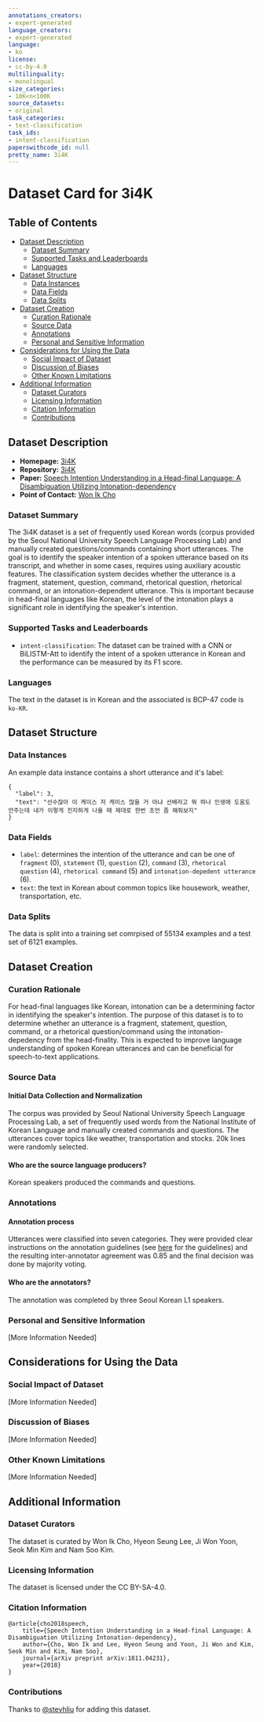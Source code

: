 ```yaml
---
annotations_creators:
- expert-generated
language_creators:
- expert-generated
language:
- ko
license:
- cc-by-4.0
multilinguality:
- monolingual
size_categories:
- 10K<n<100K
source_datasets:
- original
task_categories:
- text-classification
task_ids:
- intent-classification
paperswithcode_id: null
pretty_name: 3i4K
---
```


# Dataset Card for 3i4K

## Table of Contents
- [Dataset Description](#dataset-description)
  - [Dataset Summary](#dataset-summary)
  - [Supported Tasks and Leaderboards](#supported-tasks-and-leaderboards)
  - [Languages](#languages)
- [Dataset Structure](#dataset-structure)
  - [Data Instances](#data-instances)
  - [Data Fields](#data-fields)
  - [Data Splits](#data-splits)
- [Dataset Creation](#dataset-creation)
  - [Curation Rationale](#curation-rationale)
  - [Source Data](#source-data)
  - [Annotations](#annotations)
  - [Personal and Sensitive Information](#personal-and-sensitive-information)
- [Considerations for Using the Data](#considerations-for-using-the-data)
  - [Social Impact of Dataset](#social-impact-of-dataset)
  - [Discussion of Biases](#discussion-of-biases)
  - [Other Known Limitations](#other-known-limitations)
- [Additional Information](#additional-information)
  - [Dataset Curators](#dataset-curators)
  - [Licensing Information](#licensing-information)
  - [Citation Information](#citation-information)
  - [Contributions](#contributions)

## Dataset Description

- **Homepage:** [3i4K](https://github.com/warnikchow/3i4k)
- **Repository:** [3i4K](https://github.com/warnikchow/3i4k)
- **Paper:** [Speech Intention Understanding in a Head-final Language: A Disambiguation Utilizing Intonation-dependency](https://arxiv.org/abs/1811.04231)
- **Point of Contact:** [Won Ik Cho](wicho@hi.snu.ac.kr)

### Dataset Summary

The 3i4K dataset is a set of frequently used Korean words (corpus provided by the Seoul National University Speech Language Processing Lab) and manually created questions/commands containing short utterances. The goal is to identify the speaker intention of a spoken utterance based on its transcript, and whether in some cases, requires using auxiliary acoustic features. The classification system decides whether the utterance is a fragment, statement, question, command, rhetorical question, rhetorical command, or an intonation-dependent utterance. This is important because in head-final languages like Korean, the level of the intonation plays a significant role in identifying the speaker's intention.

### Supported Tasks and Leaderboards

* `intent-classification`: The dataset can be trained with a CNN or BiLISTM-Att to identify the intent of a spoken utterance in Korean and the performance can be measured by its F1 score.

### Languages

The text in the dataset is in Korean and the associated is BCP-47 code is `ko-KR`.

## Dataset Structure

### Data Instances

An example data instance contains a short utterance and it's label:

```
{
  "label": 3,
  "text": "선수잖아 이 케이스 저 케이스 많을 거 아냐 선배라고 뭐 하나 인생에 도움도 안주는데 내가 이렇게 진지하게 나올 때 제대로 한번 조언 좀 해줘보지"
}
```

### Data Fields

* `label`: determines the intention of the utterance and can be one of `fragment` (0), `statement` (1), `question` (2), `command` (3), `rhetorical question` (4), `rhetorical command` (5) and `intonation-depedent utterance` (6).
* `text`: the text in Korean about common topics like housework, weather, transportation, etc.

### Data Splits

The data is split into a training set comrpised of 55134 examples and a test set of 6121 examples.

## Dataset Creation

### Curation Rationale

For head-final languages like Korean, intonation can be a determining factor in identifying the speaker's intention. The purpose of this dataset is to to determine whether an utterance is a fragment, statement, question, command, or a rhetorical question/command using the intonation-depedency from the head-finality. This is expected to improve language understanding of spoken Korean utterances and can be beneficial for speech-to-text applications.

### Source Data

#### Initial Data Collection and Normalization

The corpus was provided by Seoul National University Speech Language Processing Lab, a set of frequently used words from the National Institute of Korean Language and manually created commands and questions. The utterances cover topics like weather, transportation and stocks. 20k lines were randomly selected.

#### Who are the source language producers?

Korean speakers produced the commands and questions.

### Annotations

#### Annotation process

Utterances were classified into seven categories. They were provided clear instructions on the annotation guidelines (see [here](https://docs.google.com/document/d/1-dPL5MfsxLbWs7vfwczTKgBq_1DX9u1wxOgOPn1tOss/edit#) for the guidelines) and the resulting inter-annotator agreement was 0.85 and the final decision was done by majority voting.

#### Who are the annotators?

The annotation was completed by three Seoul Korean L1 speakers.

### Personal and Sensitive Information

[More Information Needed]

## Considerations for Using the Data

### Social Impact of Dataset

[More Information Needed]

### Discussion of Biases

[More Information Needed]

### Other Known Limitations

[More Information Needed]

## Additional Information

### Dataset Curators

The dataset is curated by Won Ik Cho, Hyeon Seung Lee, Ji Won Yoon, Seok Min Kim and Nam Soo Kim.

### Licensing Information

The dataset is licensed under the CC BY-SA-4.0.

### Citation Information

```
@article{cho2018speech,
	title={Speech Intention Understanding in a Head-final Language: A Disambiguation Utilizing Intonation-dependency},
	author={Cho, Won Ik and Lee, Hyeon Seung and Yoon, Ji Won and Kim, Seok Min and Kim, Nam Soo},
	journal={arXiv preprint arXiv:1811.04231},
	year={2018}
}
```

### Contributions

Thanks to [@stevhliu](https://github.com/stevhliu) for adding this dataset.
